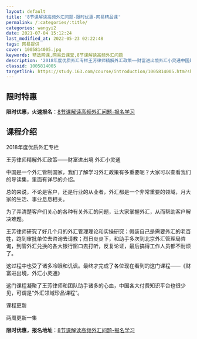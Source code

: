 ```yaml
---
layout: default
title: '8节课解读高频外汇问题-限时优惠-网易精品课'
permalink: /:categories/:title/
categories: wangyi2
date: 2021-07-04 15:12:24
last_modified_at: 2022-05-23 02:22:48
tags: 网易提供
cover: 1005814005.jpg
keywords: 精选网课,网易云课堂,8节课解读高频外汇问题
description: '2018年度优质外汇专栏王芳律师精解外汇政策——财富进出境外汇小灵通中国是一个外汇管制国家，我们了解学习外汇政策有多重要'
classid: 1005814005
targetlink: https://study.163.com/course/introduction/1005814005.htm?share=1&shareId=1025206652&utm_campaign=share&utm_medium=iphoneShare&utm_source=&utm_u=1025206652
---
```


## 限时特惠

**限时优惠，火速报名**：[8节课解读高频外汇问题-报名学习](https://study.163.com/course/introduction/1005814005.htm?share=1&shareId=1025206652&utm_campaign=share&utm_medium=iphoneShare&utm_source=&utm_u=1025206652)

## 课程介绍

2018年度优质外汇专栏

王芳律师精解外汇政策——财富进出境     外汇小灵通



中国是一个外汇管制国家，我们了解学习外汇政策有多重要呢？大家可以查看我们的导读集，里面有详尽的介绍。



总的来说，不论是客户，还是行业的从业者，外汇都是一个非常重要的领域，月大家的生活、事业息息相关。



为了弄清楚客户们关心的各种有关外汇的问题，让大家掌握外汇，从而帮助客户解决难题。



王芳律师研究了好几个月的外汇管理理论和实操研究；假装自己是需要外汇的老百姓，跑到审批单位去咨询去请教；烈日炎炎下，和助手多次到北京外汇管理局咨询，到管外汇兑换的各大银行窗口去打听，反复论证，最后搞得工作人员都不耐烦了。



这过程中也受了诸多冷眼和讥讽。最终才完成了各位现在看到的这门课程——《财富进出境，外汇小灵通》



这门课程凝聚了王芳律师和团队助手诸多的心血，中国各大付费知识平台也很少见，可谓是“外汇领域珍品课程”。



课程更新

两周更新一集

**限时优惠，报名地址**：[8节课解读高频外汇问题-报名学习](https://study.163.com/course/introduction/1005814005.htm?share=1&shareId=1025206652&utm_campaign=share&utm_medium=iphoneShare&utm_source=&utm_u=1025206652)

